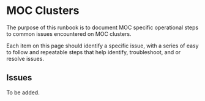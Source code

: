 # MOC Clusters

The purpose of this runbook is to document MOC specific operational steps to common issues encountered on MOC clusters.

Each item on this page should identify a specific issue, with a series of easy to follow and repeatable steps that
help identify, troubleshoot, and or resolve issues.

## Issues

To be added.
